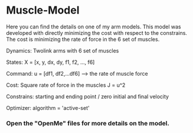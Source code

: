 # Muscle-Model

Here you can find the details on one of my arm models. This model was developed with directly minimizing the cost with respect to the constrains. The cost is minimizing the rate of force in the 6 set of muscles. 

Dynamics: Twolink arms with 6 set of muscles

States: X = [x, y, dx, dy, f1, f2, ..., f6]

Command: u = [df1, df2,...df6] --> the rate of muscle force

Cost: Square rate of force in the muscles J = u^2

Constrains: starting and ending point / zero initial and final velocity

Optimizer: algorithm = 'active-set'

### Open the "OpenMe" files for more details on the model. 
